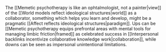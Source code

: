 ---
---

The [[Memetic psychotherapy is like an ophtalmologist, not a painter|view]] of the [[World models reflect ideological structures|world]] as a collaborator, something which helps you learn and develop, might be a pragmatic [[Affect reflects ideological structures|paradigm]]. Ups can be [[Memetic psychotherapy equips prefrontal areas with mental tools for managing limbic friction|framed]] as celebrated success in [[Interpersonal backlinks incentivize collaborative knowledge work|collaboration]], while downs can be seen as impersonal unintentional limitations.